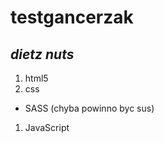# **testgancerzak**

## ***dietz nuts***
1. html5
1. css
  - SASS (chyba powinno byc sus)
1. JavaScript
